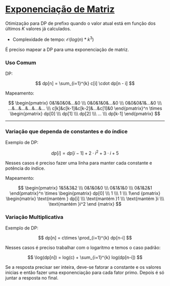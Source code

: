 # [Exponenciação de Matriz](matrix_exp.cpp)

<!-- DESCRIPTION -->
Otimização para DP de prefixo quando o valor atual está em função dos últimos $K$ valores já calculados.   
<!-- DESCRIPTION -->

* Complexidade de tempo: $\mathcal{O}(log(n)*k^3)$

É preciso mapear a DP para uma exponenciação de matriz.

### Uso Comum

DP:   

$$ dp[n] = \sum_{i=1}^{k} c[i] \cdot dp[n - i] $$ 

Mapeamento:   

$$ \begin{pmatrix} 0&1&0&0&...&0 \\\ 0&0&1&0&...&0 \\\ 0&0&0&1&...&0 \\\ ...&...&...&...&...&... \\\ c[k]&c[k-1]&c[k-2]&...&c[1]&0 \end{pmatrix}^n \times \begin{pmatrix} dp[0] \\\ dp[1] \\\ dp[2] \\\ ... \\\ dp[k-1] \end{pmatrix} $$

---
### Variação que dependa de **constantes** e do **índice**

Exemplo de DP:   

$$ dp[i] = dp[i-1] + 2 \cdot i^2 + 3 \cdot i + 5 $$

Nesses casos é preciso fazer uma linha para manter cada constante e potência do índice.

Mapeamento:

$$ \begin{pmatrix} 1&5&3&2 \\\ 0&1&0&0 \\\ 0&1&1&0 \\\ 0&1&2&1 \end{pmatrix}^n \times \begin{pmatrix} dp[0]   \\\ 1       \\\ 1       \\\ 1\end {pmatrix} \begin{matrix} \text{mantém } dp[i]   \\\ \text{mantém }1       \\\ \text{mantém }i       \\\ \text{mantém }i^2      \end {matrix} $$

### Variação Multiplicativa

Exemplo de DP:

$$ dp[n] =  c\times \prod_{i=1}^{k} dp[n-i] $$

Nesses casos é preciso trabalhar com o logaritmo e temos o caso padrão:


$$ \log(dp[n]) =  log(c) + \sum_{i=1}^{k} log(dp[n-i]) $$

Se a resposta precisar ser inteira, deve-se fatorar a constante e os valores inicias e então fazer uma exponenciação para cada fator primo. Depois é só juntar a resposta no final.

